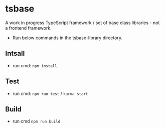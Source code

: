 # tsbase

A work in progress TypeScript framework / set of base class libraries - not a frontend framework.

* Run below commands in the tsbase-library directory.

## Intsall
- run cmd: `npm install`

## Test
- run cmd: `npm run test` / `karma start`

## Build
- run cmd `npm run build`